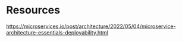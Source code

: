 # Resources

https://microservices.io/post/architecture/2022/05/04/microservice-architecture-essentials-deployability.html
